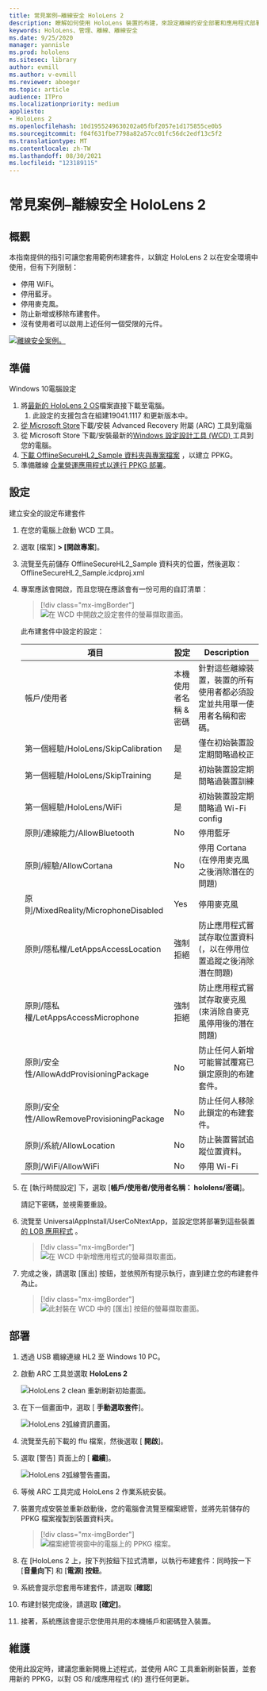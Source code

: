 ```yaml
---
title: 常見案例–離線安全 HoloLens 2
description: 瞭解如何使用 HoloLens 裝置的布建，來設定離線的安全部署和應用程式部署案例。
keywords: HoloLens、管理、離線、離線安全
ms.date: 9/25/2020
manager: yannisle
ms.prod: hololens
ms.sitesec: library
author: evmill
ms.author: v-evmill
ms.reviewer: aboeger
ms.topic: article
audience: ITPro
ms.localizationpriority: medium
appliesto:
- HoloLens 2
ms.openlocfilehash: 10d1955249630202a05fbf2057e1d175855ce0b5
ms.sourcegitcommit: f04f631fbe7798a82a57cc01fc56dc2edf13c5f2
ms.translationtype: MT
ms.contentlocale: zh-TW
ms.lasthandoff: 08/30/2021
ms.locfileid: "123189115"
---
```

# <a name="common-scenarios--offline-secure-hololens-2"></a>常見案例–離線安全 HoloLens 2

## <a name="overview"></a>概觀

本指南提供的指引可讓您套用範例布建套件，以鎖定 HoloLens 2 以在安全環境中使用，但有下列限制：

-   停用 WiFi。
-   停用藍牙。
-   停用麥克風。
-   防止新增或移除布建套件。
-   沒有使用者可以啟用上述任何一個受限的元件。

[![離線安全案例。 ](./images/deployment-guides-revised-scenario-c-01.png)](./images/deployment-guides-revised-scenario-c-01.png#lightbox)

## <a name="prepare"></a>準備

Windows 10電腦設定
1. 將[最新的 HoloLens 2 OS](https://aka.ms/hololens2download)檔案直接下載至電腦。 
   1. 此設定的支援包含在組建19041.1117 和更新版本中。
1. [從 Microsoft Store](https://www.microsoft.com/store/productId/9P74Z35SFRS8)下載/安裝 Advanced Recovery 附屬 (ARC) 工具到電腦
1. 從 Microsoft Store 下載/安裝最新的[Windows 設定設計工具 (WCD) ](https://www.microsoft.com/p/windows-configuration-designer/9nblggh4tx22?activetab=pivot:overviewtab)工具到您的電腦。
1. [下載 OfflineSecureHL2_Sample 資料夾與專案檔案](https://aka.ms/HoloLensDocs-SecureOfflineSample) ，以建立 PPKG。
1. 準備離線 [企業營運應用程式以進行 PPKG 部署](app-deploy-provisioning-package.md)。 


## <a name="configure"></a>設定

建立安全的設定布建套件

1. 在您的電腦上啟動 WCD 工具。
1. 選取 [檔案] **> [開啟專案**]。
  1. 流覽至先前儲存 OfflineSecureHL2_Sample 資料夾的位置，然後選取： OfflineSecureHL2_Sample.icdproj.xml
1. 專案應該會開啟，而且您現在應該會有一份可用的自訂清單：

   > [!div class="mx-imgBorder"]
   > ![在 WCD 中開啟之設定套件的螢幕擷取畫面。](images/offline-secure-sample-wcd.png)

   此布建套件中設定的設定：
   
   |     項目                                                |     設定                       |     Description                                                                                                                    |
   |---------------------------------------------------------|-----------------------------------|------------------------------------------------------------------------------------------------------------------------------------|
   |     帳戶/使用者                                    |     本機使用者名稱 & 密碼    |     針對這些離線裝置，裝置的所有使用者都必須設定並共用單一使用者名稱和密碼。          |
   |     第一個經驗/HoloLens/SkipCalibration       |     是                          |     僅在初始裝置設定期間略過校正                                                                             |
   |     第一個經驗/HoloLens/SkipTraining          |     是                          |     初始裝置設定期間略過裝置訓練                                                                              |
   |     第一個經驗/HoloLens/WiFi                  |     是                          |     初始裝置設定期間略過 Wi-Fi config                                                                                 |
   |     原則/連線能力/AllowBluetooth                |     No                            |     停用藍牙                                                                                                             |
   |     原則/經驗/AllowCortana                    |     No                            |     停用 Cortana (在停用麥克風之後消除潛在的問題)                                           |
   |     原則/MixedReality/MicrophoneDisabled            |     Yes                           |     停用麥克風                                                                                                            |
   |     原則/隱私權/LetAppsAccessLocation              |     強制拒絕                    |     防止應用程式嘗試存取位置資料 (，以在停用位置追蹤之後消除潛在問題)     |
   |     原則/隱私權/LetAppsAccessMicrophone            |     強制拒絕                    |     防止應用程式嘗試存取麥克風 (來消除自麥克風停用後的潛在問題)            |
   |     原則/安全性/AllowAddProvisioningPackage       |     No                            |     防止任何人新增可能嘗試覆寫已鎖定原則的布建套件。                         |
   |     原則/安全性/AllowRemoveProvisioningPackage    |     No                            |     防止任何人移除此鎖定的布建套件。                                                           |
   |     原則/系統/AllowLocation                       |     No                            |     防止裝置嘗試追蹤位置資料。                                                                        |
   |     原則/WiFi/AllowWiFi                             |     No                            |     停用 Wi-Fi                                                                                                                 |

1. 在 [執行時間設定] 下，選取 [**帳戶/使用者/使用者名稱： hololens/密碼**]。

   請記下密碼，並視需要重設。

1. 流覽至 UniversalAppInstall/UserCoNtextApp，並設定您將部署到這些裝置 [的 LOB 應用程式](app-deploy-provisioning-package.md) 。

   > [!div class="mx-imgBorder"]
   > ![在 WCD 中新增應用程式的螢幕擷取畫面。](images/offline-secure-sample-wcd-usercontextapp2.png)

1. 完成之後，請選取 [匯出] 按鈕，並依照所有提示執行，直到建立您的布建套件為止。

   > [!div class="mx-imgBorder"]
   > ![此封裝在 WCD 中的 [匯出] 按鈕的螢幕擷取畫面。](images/offline-secure-sample-wcd-export.png)

## <a name="deploy"></a>部署

1. 透過 USB 纜線連線 HL2 至 Windows 10 PC。
1. 啟動 ARC 工具並選取 **HoloLens 2**

   ![HoloLens 2 clean 重新刷新初始畫面。](images/ARC2.png)

1. 在下一個畫面中，選取 [ **手動選取套件**]。

   ![HoloLens 2弧線資訊畫面。](images/arc_device_info.png)

1. 流覽至先前下載的 ffu 檔案，然後選取 [ **開啟**]。
1. 選取 [警告] 頁面上的 [ **繼續**]。

   ![HoloLens 2弧線警告畫面。](images/arc_warning.png)

1. 等候 ARC 工具完成 HoloLens 2 作業系統安裝。
1. 裝置完成安裝並重新啟動後，您的電腦會流覽至檔案總管，並將先前儲存的 PPKG 檔案複製到裝置資料夾。

   > [!div class="mx-imgBorder"]
   > ![檔案總管視窗中的電腦上的 PPKG 檔案。](images/offline-secure-file-explorer.png)

1. 在 [HoloLens 2 上，按下列按鈕下拉式清單，以執行布建套件：同時按一下 [**音量向下**] 和 [**電源] 按鈕**。
1. 系統會提示您套用布建套件，請選取 [**確認**]
1. 布建封裝完成後，請選取 **[確定]**。
1. 接著，系統應該會提示您使用共用的本機帳戶和密碼登入裝置。

## <a name="maintain"></a>維護

使用此設定時，建議您重新開機上述程式，並使用 ARC 工具重新刷新裝置，並套用新的 PPKG，以對 OS 和/或應用程式 (的) 進行任何更新。
